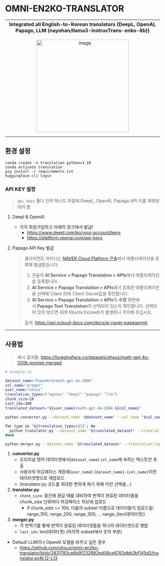 # OMNI-EN2KO-TRANSLATOR
Integrated all English-to-Korean translators (DeepL, OpenAI, Papago, LLM (nayohan/llama3-instrucTrans-enko-8b)) | 
--- | 
<p align="center"><img width="300" alt="image" src="https://github.com/user-attachments/assets/d627bc6d-845b-4aec-b056-d7ab88d7c6ba"></p> 

---
## 환경 설정
```
conda create -n translation python=3.10
conda activate translation
pip install -r requirements.txt
huggingface-cli login
```

### API KEY 설정
> `api_keys` 폴더 안의 텍스트 파일에 DeepL, OpenAI, Papago API 키를 채워넣어야 함
> 
1. Deepl & OpenAI
    - 각각 회원가입하고 아래의 링크에서 발급!
        - https://www.deepl.com/ko/your-account/keys
        - https://platform.openai.com/api-keys
2. Papago API Key 발급
    
    > 클라이언트 아이디는 [NAVER Cloud Platform 콘솔](https://console.ncloud.com/)에서 애플리케이션을 등록해 발급받습니다.
    > 
    > 1. 콘솔의 **AI Service > Papago Translation > APIs**에서 애플리케이션을 등록합니다.
    > 2. **AI Service > Papago Translation > APIs**에서 등록한 애플리케이션을 선택해 Client ID와 Client Secret값을 확인합니다.
    > 3. **AI Service > Papago Translation > APIs**의 **수정** 화면에서 **Papago Text Translation**이 선택되어 있는지 확인합니다. 선택되어 있지 않으면 429 (Quota Exceed)가 발생하니 주의해 주십시오.
    > 
    > 출처: https://api.ncloud-docs.com/docs/ai-naver-papagonmt
    >

---

## 사용법
> 예시 결과물: https://huggingface.co/datasets/ohsuz/math-gpt-4o-200k-prompt-merged
```bash
# example.sh

dataset_name="PawanKrd/math-gpt-4o-200k"
col_name="prompt"
user_name="ohsuz"
translation_types=("openai" "deepl" "papago" "llm")
chunk_size=10
last_idx=100
translated_dataset="${user_name}/math-gpt-4o-200k-${col_name}"

python converter.py --dataset_name "$dataset_name" --col_name "$col_name" --user_name "$user_name"

for type in "${translation_types[@]}"; do
  python translator.py --dataset_name "$translated_dataset" --translation_type "$type" --chunk_size "$chunk_size"
done

python merger.py --dataset_name "$translated_dataset" --translation_types "$(IFS=,; echo "${translation_types[*]}")" --chunk_size "$chunk_size" --last_idx "$last_idx"
```

1. **converter.py**
   - 오리지널 영어 데이터셋에서(`dataset_name`) `col_name`에 속하는 텍스트만 추출
   - 사용자의 허깅페이스 계정에(`user_name`) `{dataset_name}-{col_name}`이란 데이터셋명으로 재업로드
   - (translator.py 코드를 최대한 편하게 짜기 위해 이런 선택을...)
2. **translator.py**
   - `chunk_size`: 중간에 끊길 때를 대비하여 번역이 완료된 데이터들을 chunk_size 단위마다 허깅페이스 허브에 업로드
       - if chunk_size == 100, 다음의 subset 이름으로 데이터들이 업로드됨: range_100, range_200, range_300, ... range_{len(데이터셋)}
3. **merger.py**
   - 각 번역기를 통해 번역이 완료된 데이터셋들을 하나의 데이터셋으로 병합
   - `last_idx`: len(데이터셋) (마지막 subset에서 숫자 부분)

- Default LLM이나 OpenAI 모델을 바꾸고 싶은 경우
  - https://github.com/ohsuz/omni-en2ko-translator/blob/2831783ce8b9f232892ed06ce8763dbb2bf145d2/translator.py#L12-L13
